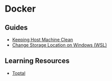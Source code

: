<!-- @format -->

# Docker

## Guides

-  [Keeping Host Machine Clean](CLEAN.md)
-  [Change Storage Location on Windows (WSL)](https://blog.codetitans.pl/post/howto-docker-over-wsl2-location/)

## Learning Resources

-  [Toptal](https://www.toptal.com/docker/interview-questions)
